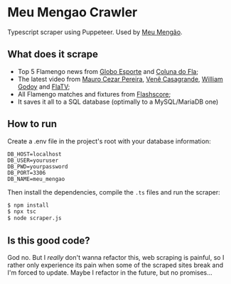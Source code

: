 # Meu Mengao Crawler

Typescript scraper using Puppeteer. Used by [Meu Mengão](https://github.com/joaopegoraro/meu-mengao-web).

## What does it scrape
* Top 5 Flamengo news from [Globo Esporte](https://ge.globo.com/futebol/times/flamengo/) and [Coluna do Fla](https://colunadofla.com/);
* The latest video from [Mauro Cezar Pereira](https://www.youtube.com/channel/UCRcRAyb5Y4x3HVNKBZ9SMLA), 
[Venê Casagrande](https://www.youtube.com/channel/UC084Mraf1n0rUIhz0V3sZfg),
[William Godoy](https://www.youtube.com/channel/UCc4DtrXkijb7Uf0WrxFa9Yg)
and [FlaTV](https://www.youtube.com/channel/UCOa-WaNwQaoyFHLCDk7qKIw);
* All Flamengo matches and fixtures from [Flashscore](https://www.flashscore.com.br/equipe/flamengo/WjxY29qB/);
* It saves it all to a SQL database (optimally to a MySQL/MariaDB one)

## How to run
Create a .env file in the project's root with your database information:
```env
DB_HOST=localhost
DB_USER=youruser
DB_PWD=yourpassword
DB_PORT=3306
DB_NAME=meu_mengao
```
Then install the dependencies, compile the `.ts` files and run the scraper:

```bash
$ npm install
$ npx tsc
$ node scraper.js
```

## Is this good code?
God no. But I *really* don't wanna refactor this, web scraping is painful, 
so I rather only experience its pain when some of the scraped sites break and I'm forced to update. Maybe I refactor in the future, but no promises...

